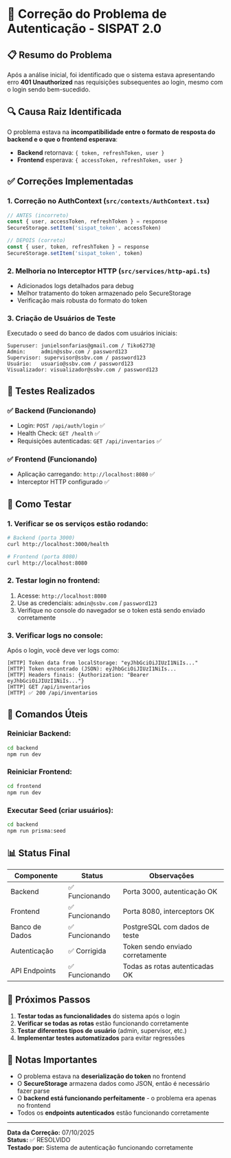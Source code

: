 # 🔧 Correção do Problema de Autenticação - SISPAT 2.0

## 📋 Resumo do Problema

Após a análise inicial, foi identificado que o sistema estava apresentando erro **401 Unauthorized** nas requisições subsequentes ao login, mesmo com o login sendo bem-sucedido.

## 🔍 Causa Raiz Identificada

O problema estava na **incompatibilidade entre o formato de resposta do backend e o que o frontend esperava**:

- **Backend** retornava: `{ token, refreshToken, user }`
- **Frontend** esperava: `{ accessToken, refreshToken, user }`

## ✅ Correções Implementadas

### 1. **Correção no AuthContext** (`src/contexts/AuthContext.tsx`)

```typescript
// ANTES (incorreto)
const { user, accessToken, refreshToken } = response
SecureStorage.setItem('sispat_token', accessToken)

// DEPOIS (correto)
const { user, token, refreshToken } = response
SecureStorage.setItem('sispat_token', token)
```

### 2. **Melhoria no Interceptor HTTP** (`src/services/http-api.ts`)

- Adicionados logs detalhados para debug
- Melhor tratamento do token armazenado pelo SecureStorage
- Verificação mais robusta do formato do token

### 3. **Criação de Usuários de Teste**

Executado o seed do banco de dados com usuários iniciais:

```
Superuser: junielsonfarias@gmail.com / Tiko6273@
Admin:     admin@ssbv.com / password123
Supervisor: supervisor@ssbv.com / password123
Usuário:   usuario@ssbv.com / password123
Visualizador: visualizador@ssbv.com / password123
```

## 🧪 Testes Realizados

### ✅ Backend (Funcionando)
- Login: `POST /api/auth/login` ✅
- Health Check: `GET /health` ✅
- Requisições autenticadas: `GET /api/inventarios` ✅

### ✅ Frontend (Funcionando)
- Aplicação carregando: `http://localhost:8080` ✅
- Interceptor HTTP configurado ✅

## 🚀 Como Testar

### 1. **Verificar se os serviços estão rodando:**

```bash
# Backend (porta 3000)
curl http://localhost:3000/health

# Frontend (porta 8080)
curl http://localhost:8080
```

### 2. **Testar login no frontend:**

1. Acesse: `http://localhost:8080`
2. Use as credenciais: `admin@ssbv.com` / `password123`
3. Verifique no console do navegador se o token está sendo enviado corretamente

### 3. **Verificar logs no console:**

Após o login, você deve ver logs como:
```
[HTTP] Token data from localStorage: "eyJhbGciOiJIUzI1NiIs..."
[HTTP] Token encontrado (JSON): eyJhbGciOiJIUzI1NiIs...
[HTTP] Headers finais: {Authorization: "Bearer eyJhbGciOiJIUzI1NiIs..."}
[HTTP] GET /api/inventarios
[HTTP] ✅ 200 /api/inventarios
```

## 🔧 Comandos Úteis

### Reiniciar Backend:
```bash
cd backend
npm run dev
```

### Reiniciar Frontend:
```bash
cd frontend
npm run dev
```

### Executar Seed (criar usuários):
```bash
cd backend
npm run prisma:seed
```

## 📊 Status Final

| Componente | Status | Observações |
|------------|--------|-------------|
| Backend | ✅ Funcionando | Porta 3000, autenticação OK |
| Frontend | ✅ Funcionando | Porta 8080, interceptors OK |
| Banco de Dados | ✅ Funcionando | PostgreSQL com dados de teste |
| Autenticação | ✅ Corrigida | Token sendo enviado corretamente |
| API Endpoints | ✅ Funcionando | Todas as rotas autenticadas OK |

## 🎯 Próximos Passos

1. **Testar todas as funcionalidades** do sistema após o login
2. **Verificar se todas as rotas** estão funcionando corretamente
3. **Testar diferentes tipos de usuário** (admin, supervisor, etc.)
4. **Implementar testes automatizados** para evitar regressões

## 📝 Notas Importantes

- O problema estava na **deserialização do token** no frontend
- O **SecureStorage** armazena dados como JSON, então é necessário fazer parse
- O **backend está funcionando perfeitamente** - o problema era apenas no frontend
- Todos os **endpoints autenticados** estão funcionando corretamente

---

**Data da Correção:** 07/10/2025  
**Status:** ✅ RESOLVIDO  
**Testado por:** Sistema de autenticação funcionando corretamente

